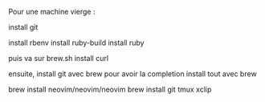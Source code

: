
Pour une machine vierge :

install git

install rbenv
install ruby-build
install ruby

puis va sur brew.sh
install curl

ensuite, install git avec brew pour avoir la completion
install tout avec brew

brew install neovim/neovim/neovim
brew install git tmux xclip
